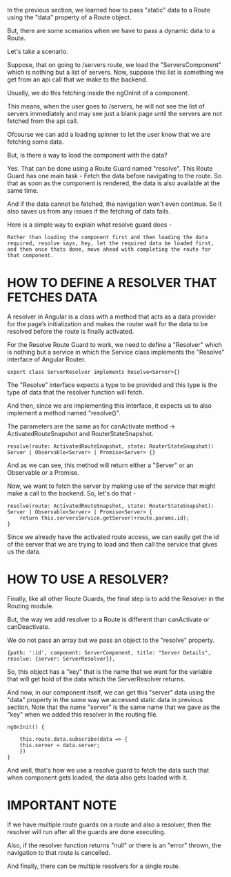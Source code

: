 In the previous section, we learned how to pass "static" data to a Route using the "data" property of a Route object. 

But, there are some scenarios when we have to pass a dynamic data to a Route.

Let's take a scenario. 

Suppose, that on going to /servers route, we load the "ServersComponent" which is nothing but a list of servers. Now, suppose this list is something we get from an api call that we make to the backend.

Usually, we do this fetching inside the ngOnInit of a component.

This means, when the user goes to /servers, he will not see the list of servers immediately and may see just a blank page until the servers are not fetched from the api call.

Ofcourse we can add a loading spinner to let the user know that we are fetching some data.

But, is there a way to load the component with the data?

Yes. That can be done using a Route Guard named "resolve". This Route Guard has one main task - Fetch the data before navigating to the route. So that as soon as the component is rendered, the data is also available at the same time.

And if the data cannot be fetched, the navigation won't even continue. So it also saves us from any issues if the fetching of data fails.

Here is a simple way to explain what resolve guard does - 

    Rather than loading the component first and then loading the data required, resolve says, hey, let the required data be loaded first, and then once thats done, move ahead with completing the route for that component. 

# HOW TO DEFINE A RESOLVER THAT FETCHES DATA

A resolver in Angular is a class with a method that acts as a data provider for the page’s initialization and makes the router wait for the data to be resolved before the route is finally activated.

For the Resolve Route Guard to work, we need to define a "Resolver" which is nothing but a service in which the Service class implements the "Resolve" interface of Angular Router.

    export class ServerResolver implements Resolve<Server>{}

The "Resolve" interface expects a type to be provided and this type is the type of data that the resolver function will fetch.

And then, since we are implementing this interface, it expects us to also implement a method named "resolve()".

The parameters are the same as for canActivate method -> ActivatedRouteSnapshot and RouterStateSnapshot.

    resolve(route: ActivatedRouteSnapshot, state: RouterStateSnapshot): Server | Observable<Server> | Promise<Server> {}

And as we can see, this method will return either a "Server" or an Observable or a Promise.

Now, we want to fetch the server by making use of the service that might make a call to the backend. So, let's do that - 

    resolve(route: ActivatedRouteSnapshot, state: RouterStateSnapshot): Server | Observable<Server> | Promise<Server> {
        return this.serversService.getServer(+route.params.id);
    }

Since we already have the activated route access, we can easily get the id of the server that we are trying to load and then call the service that gives us the data.

# HOW TO USE A RESOLVER?

Finally, like all other Route Guards, the final step is to add the Resolver in the Routing module.

But, the way we add resolver to a Route is different than canActivate or canDeactivate.

We do not pass an array but we pass an object to the "resolve" property.

    {path: ':id', component: ServerComponent, title: "Server Details", resolve: {server: ServerResolver}},

So, this object has a "key" that is the name that we want for the variable that will get hold of the data which the ServerResolver returns. 

And now, in our component itself, we can get this "server" data using the "data" property in the same way we accessed static data in previous section. Note that the name "server" is the same name that we gave as the "key" when we added this resolver in the routing file.

    ngOnInit() {

        this.route.data.subscribe(data => {
        this.server = data.server;
        })
    }

And well, that's how we use a resolve guard to fetch the data such that when component gets loaded, the data also gets loaded with it.


# IMPORTANT NOTE

If we have multiple route guards on a route and also a resolver, then the resolver will run after all the guards are done executing.

Also, if the resolver function returns "null" or there is an "error" thrown, the navigation to that route is cancelled.

And finally, there can be multiple resolvers for a single route.